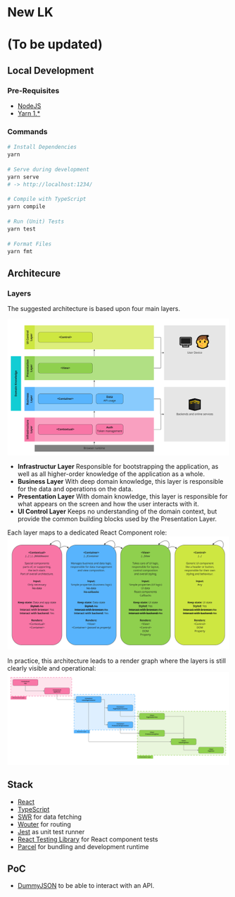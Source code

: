 # New LK
# (To be updated)

## Local Development

### Pre-Requisites

- [NodeJS](https://nodejs.org/en)
- [Yarn 1.*](https://classic.yarnpkg.com/lang/en/)

### Commands

```sh
# Install Dependencies
yarn

# Serve during development
yarn serve
# -> http://localhost:1234/

# Compile with TypeScript
yarn compile

# Run (Unit) Tests
yarn test

# Format Files
yarn fmt
```

## Architecure

### Layers

The suggested architecture is based upon four main layers.

![The architectural layers](./readme-layers.jpg)

- **Infrastructur Layer**
  Responsible for bootstrapping the application, as well as all higher-order knowledge of the application as a whole.
- **Business Layer**
  With deep domain knowledge, this layer is responsible for the data and operations on the data.
- **Presentation Layer**
  With domain knowledge, this layer is responsible for what appears on the screen and how the user interacts with it.
- **UI Control Layer**
  Keeps no understanding of the domain context, but provide the common building blocks used by the Presentation Layer.

Each layer maps to a dedicated React Component role:
![The different Component Roles](./readme-component-roles.jpg)

In practice, this architecture leads to a render graph where the layers is still clearly visible and operational:
![An example React Render Graph](./readme-render-graph-example.jpg)

## Stack

- [React](https://react.dev/)
- [TypeScript](https://www.typescriptlang.org/docs/handbook/intro.html#get-started)
- [SWR](https://swr.vercel.app/) for data fetching
- [Wouter](https://github.com/molefrog/wouter) for routing
- [Jest](https://jestjs.io/) as unit test runner
- [React Testing Library](https://testing-library.com/docs/react-testing-library/intro/) for React component tests
- [Parcel](https://parceljs.org/) for bundling and development runtime

## PoC

- [DummyJSON](https://dummyjson.com/) to be able to interact with an API.
